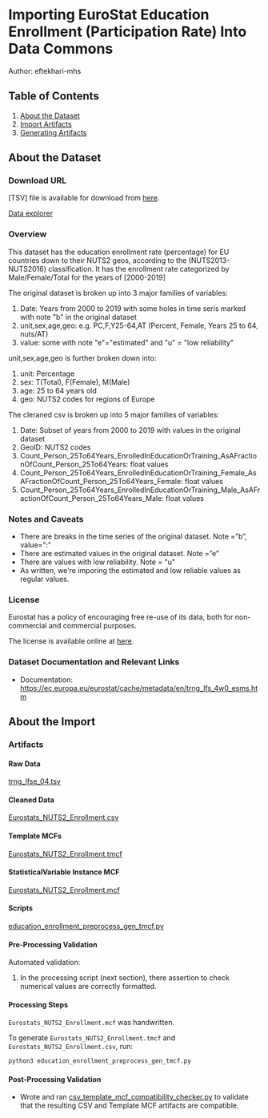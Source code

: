 # Importing EuroStat Education Enrollment (Participation Rate) Into Data Commons
Author: eftekhari-mhs

## Table of Contents

1. [About the Dataset](#about-the-dataset)
1. [Import Artifacts](#import-artifacts)
1. [Generating Artifacts](#generating-artifacts)

## About the Dataset

### Download URL

[TSV] file is available for download from [here](https://ec.europa.eu/eurostat/estat-navtree-portlet-prod/BulkDownloadListing?file=data/trng_lfse_04.tsv.gz).

[Data explorer](https://appsso.eurostat.ec.europa.eu/nui/show.do?dataset=trng_lfse_04&lang=en)

### Overview

This dataset has the education enrollment rate (percentage) for EU countries down to their NUTS2 geos, according to the (NUTS2013-NUTS2016) classification. It has the enrollment rate categorized by Male/Female/Total for the years of [2000-2019]


The original dataset is broken up into 3 major families of variables:
1. Date: Years from 2000 to 2019 with some holes in time seris marked with note "b" in the original dataset
2. unit,sex,age,geo: e.g. PC,F,Y25-64,AT (Percent, Female, Years 25 to 64, nuts/AT)
3. value: some with note "e"="estimated" and "u" = "low reliability"

unit,sex,age,geo is further broken down into:
1. unit: Percentage
2. sex: T(Total), F(Female), M(Male)
3. age: 25 to 64 years old
4. geo: NUTS2 codes for regions of Europe

The cleraned csv is broken up into 5 major families of variables:
1. Date: Subset of years from 2000 to 2019 with values in the original dataset
2. GeoID: NUTS2 codes
3. Count_Person_25To64Years_EnrolledInEducationOrTraining_AsAFractionOfCount_Person_25To64Years: float values 
4. Count_Person_25To64Years_EnrolledInEducationOrTraining_Female_AsAFractionOfCount_Person_25To64Years_Female: float values 
5. Count_Person_25To64Years_EnrolledInEducationOrTraining_Male_AsAFractionOfCount_Person_25To64Years_Male: float values 


### Notes and Caveats

- There are breaks in the time series of the original dataset. Note =”b”, value=":"
- There are estimated values in the original dataset. Note =”e”
- There are values with low reliability. Note = "u"
- As written, we're imporing the estimated and low reliable values as regular values.


### License

Eurostat has a policy of encouraging free re-use of its data, both for non-commercial and commercial purposes. 

The license is available online at [here](https://ec.europa.eu/eurostat/about/policies/copyright).

### Dataset Documentation and Relevant Links 

- Documentation: <https://ec.europa.eu/eurostat/cache/metadata/en/trng_lfs_4w0_esms.htm>

## About the Import

### Artifacts

#### Raw Data
[trng_lfse_04.tsv](./trng_lfse_04.tsv)

#### Cleaned Data
[Eurostats_NUTS2_Enrollment.csv](./Eurostats_NUTS2_Enrollment.csv)

#### Template MCFs
[Eurostats_NUTS2_Enrollment.tmcf](./Eurostats_NUTS2_Enrollment.tmcf)

#### StatisticalVariable Instance MCF
[Eurostats_NUTS2_Enrollment.mcf](./Eurostats_NUTS2_Enrollment.mcf)

#### Scripts
[education_enrollment_preprocess_gen_tmcf.py](./education_enrollment_preprocess_gen_tmcf.py)

#### Pre-Processing Validation

Automated validation:
1. In the processing script (next section), there assertion to check numerical values are correctly formatted.

#### Processing Steps

`Eurostats_NUTS2_Enrollment.mcf` was handwritten.

To generate `Eurostats_NUTS2_Enrollment.tmcf` and `Eurostats_NUTS2_Enrollment.csv`, run:

```bash
python3 education_enrollment_preprocess_gen_tmcf.py
```

#### Post-Processing Validation

- Wrote and ran
  [csv_template_mcf_compatibility_checker.py](./csv_template_mcf_compatibility_checker.py)
  to validate that the resulting CSV and Template MCF artifacts are
  compatible.
